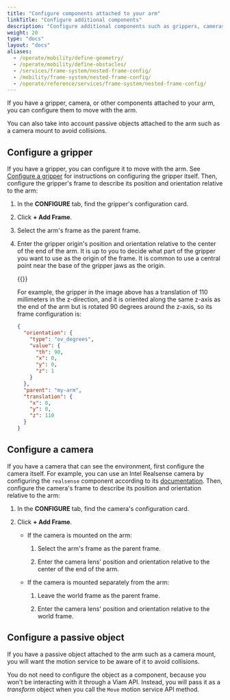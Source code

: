 ```yaml
---
title: "Configure components attached to your arm"
linkTitle: "Configure additional components"
description: "Configure additional components such as grippers, cameras, and other sensors attached to your arm."
weight: 20
type: "docs"
layout: "docs"
aliases:
  - /operate/mobility/define-geometry/
  - /operate/mobility/define-obstacles/
  - /services/frame-system/nested-frame-config/
  - /mobility/frame-system/nested-frame-config/
  - /operate/reference/services/frame-system/nested-frame-config/
---
```


If you have a gripper, camera, or other components attached to your arm, you can configure them to move with the arm.

You can also take into account passive objects attached to the arm such as a camera mount to avoid collisions.

## Configure a gripper

If you have a gripper, you can configure it to move with the arm.
See [Configure a gripper](/operate/reference/components/gripper/) for instructions on configuring the gripper itself.
Then, configure the gripper's frame to describe its position and orientation relative to the arm:

1. In the **CONFIGURE** tab, find the gripper's configuration card.

1. Click **+ Add Frame**.

1. Select the arm's frame as the parent frame.

1. Enter the gripper origin's position and orientation relative to the center of the end of the arm.
   It is up to you to decide what part of the gripper you want to use as the origin of the frame.
   It is common to use a central point near the base of the gripper jaws as the origin.

   {{<imgproc src="/tutorials/constrain-motion/gripper-diagram.png" resize="x1100" declaredimensions=true alt="" style="max-width:500px" class="imgzoom" >}}

   For example, the gripper in the image above has a translation of 110 millimeters in the z-direction, and it is oriented along the same z-axis as the end of the arm but is rotated 90 degrees around the z-axis, so its frame configuration is:

   ```json {class="line-numbers linkable-line-numbers"}
   {
     "orientation": {
       "type": "ov_degrees",
       "value": {
         "th": 90,
         "x": 0,
         "y": 0,
         "z": 1
       }
     },
     "parent": "my-arm",
     "translation": {
       "x": 0,
       "y": 0,
       "z": 110
     }
   }
   ```

## Configure a camera

If you have a camera that can see the environment, first configure the camera itself.
For example, you can use an Intel Realsense camera by configuring the `realsense` component according to its [documentation](https://app.viam.com/module/viam/realsense).
Then, configure the camera's frame to describe its position and orientation relative to the arm:

1. In the **CONFIGURE** tab, find the camera's configuration card.

1. Click **+ Add Frame**.

   - If the camera is mounted on the arm:

     1. Select the arm's frame as the parent frame.

     1. Enter the camera lens' position and orientation relative to the center of the end of the arm.

   - If the camera is mounted separately from the arm:

     1. Leave the world frame as the parent frame.

     1. Enter the camera lens' position and orientation relative to the world frame.

## Configure a passive object

If you have a passive object attached to the arm such as a camera mount, you will want the motion service to be aware of it to avoid collisions.

You do not need to configure the object as a component, because you won't be interacting with it through a Viam API.
Instead, you will pass it as a _transform_ object when you call the `Move` motion service API method.

